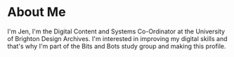 # About Me
I'm Jen, I'm the Digital Content and Systems Co-Ordinator at the University of Brighton Design Archives.
I'm interested in improving my digital skills and that's why I'm part of the Bits and Bots study group and making this profile.
